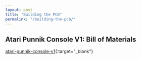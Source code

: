 ```yaml
---
layout: post
title: "Building the PCB"
permalink: "/building-the-pcb/"
---
```


## Atari Punnik Console V1: Bill of Materials

[atari-punnik-console-v1](../../../midimadness/atari-punnik-console-v1-ibom.html){:target="_blank"}